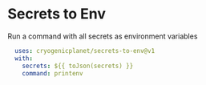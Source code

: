 # Secrets to Env

Run a command with all secrets as environment variables


```yaml
  uses: cryogenicplanet/secrets-to-env@v1
  with:
    secrets: ${{ toJson(secrets) }}
    command: printenv
```